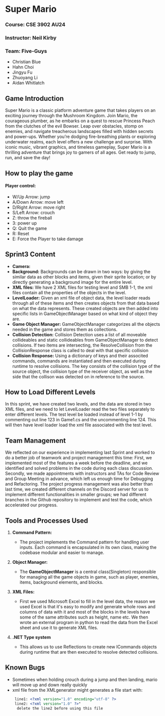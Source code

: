 # Super Mario

### Course: CSE 3902 AU24

### Instructor: Neil Kirby

### Team: Five-Guys

- Christian Blue
- Hahn Choi
- Jingyu Fu
- Zhuoyang Li
- Aidan Whitlatch

## Game Introduction

Super Mario is a classic platform adventure game that takes players on an exciting journey through the Mushroom
Kingdom. Join Mario, the courageous plumber, as he embarks on a quest to rescue Princess Peach from the clutches of
the evil Bowser. Leap over obstacles, stomp on enemies, and navigate treacherous landscapes filled with hidden
secrets and power-ups. Whether you’re dodging fire-breathing plants or exploring underwater realms, each level offers
a new challenge and surprise. With iconic music, vibrant graphics, and timeless gameplay, Super Mario is a thrilling
adventure that brings joy to gamers of all ages. Get ready to jump, run, and save the day!

## How to play the game

#### Player control:

- W/Up Arrow: jump
- A/Down Arrow: move left
- D/Right Arrow: move right
- S/Left Arrow: crouch
- Z: throw the fireball
- 3: power up
- Q: Quit the game
- R: Reset
- E: Force the Player to take damage

## Sprint3 Content

- **Camera:**
- **Background:** Backgrounds can be drawn in two ways: by giving the similar data as other blocks and items, given their sprite location; or by directly generating a background image for the entire level.
- **XML files:** We have 2 XML files for testing level and SMB 1-1, the xml files contain all the properties of the objects in the level.
- **LevelLoader:** Given an xml file of object data, the level loader reads through all of these items and then creates objects from that data based on what the data represents. These created objects are then added into specific lists in GameObjectManager based on what kind of object they are. 
- **Game Object Manager:** GameObjectManager categorizes all the objects needed in the game and stores them as collections.
- **Collision Detection:** Collision Detection uses a list of all moveable collideables and static collideables from GameObjectManager to detect collisions. If two items are intersecting, the ResolveCollision from the CollisionResponse class is called to deal with that specific collision
- **Collision Response:** Using a dictionary of keys and their associted commands, commands are instantiated and then executed during runtime to resolve collisions. The key consists of the collision type of the source object, the collision type of the receiver object, as well as the side that the collison was detected on in reference to the source. 


## How to Load Different Levels

In this sprint, we have created two levels, and the data are stored in two XML files, and we need to let LevelLoader read the two files separately to enter different levels.
The test level be loaded instead of level 1-1 by commenting out line 123 in Game1.cs and the uncommenting line 124. This will then have level loader load the xml file associated with the test level.

## Team Management

We reflected on our experience in implementing last Sprint and worked to do a better job of teamwork and project management this time:
First, we implemented most of the features a week before the deadline, and we identified and solved problems in the code during each class discussion.
Secondly, we made appointments with instructors and TAs for Code Review and Group Meeting in advance, which left us enough time for Debugging and Refactoring.
The project progress management was also better than last time, we created different channels on the Discord server for us to implement different functionalities in smaller groups; we had different branches in the Github repository to implement and test the code, which accelerated our progress.

## Tools and Processes Used

1. **Command Pattern:**

   - The project implements the Command pattern for handling user inputs. Each command is encapsulated in its own
     class, making the codebase modular and easier to manage.
2. **Object Manager:**

   - The **GameObjectManager** is a central class(Singleton)  responsible for managing all the game objects in game, such as player, enemies, items, background elements, and blocks.
3. **XML Files:**

   - First we used Microsoft Excel to fill in the level data, the reason we used Excel is that it's easy to modify and generate whole rows and columns of data with it and most of the blocks in the levels have some of the same attributes such as height, name etc. We then wrote an external program in python to read the data from the Excel sheet and use it to generate XML files.
4. **.NET Type system**
   - This allows us to use Reflections to create new ICommands objects during runtime that are then executed to resolve detected collisions. 

## Known Bugs

* Sometimes when holding crouch during a jump and then landing, mario will move up and down really quickly
* xml file from the XMLgenerator might generates a file start with:
  ```xml
   line1: <?xml version="1.0" encoding="utf-8" ?>
   line2: <?xml version="1.0" ?>"
    delete the line2 before using this file
